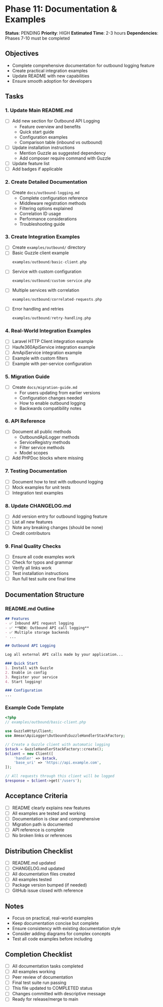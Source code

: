 # Phase 11: Documentation & Examples

**Status**: PENDING
**Priority**: HIGH
**Estimated Time**: 2-3 hours
**Dependencies**: Phases 7-10 must be completed

## Objectives
- Complete comprehensive documentation for outbound logging feature
- Create practical integration examples
- Update README with new capabilities
- Ensure smooth adoption for developers

## Tasks

### 1. Update Main README.md
- [ ] Add new section for Outbound API Logging
  - Feature overview and benefits
  - Quick start guide
  - Configuration examples
  - Comparison table (inbound vs outbound)
- [ ] Update installation instructions
  - Mention Guzzle as suggested dependency
  - Add composer require command with Guzzle
- [ ] Update feature list
- [ ] Add badges if applicable

### 2. Create Detailed Documentation
- [ ] Create `docs/outbound-logging.md`
  - Complete configuration reference
  - Middleware registration methods
  - Filtering options explained
  - Correlation ID usage
  - Performance considerations
  - Troubleshooting guide

### 3. Create Integration Examples
- [ ] Create `examples/outbound/` directory
- [ ] Basic Guzzle client example
  ```php
  examples/outbound/basic-client.php
  ```
- [ ] Service with custom configuration
  ```php
  examples/outbound/custom-service.php
  ```
- [ ] Multiple services with correlation
  ```php
  examples/outbound/correlated-requests.php
  ```
- [ ] Error handling and retries
  ```php
  examples/outbound/retry-handling.php
  ```

### 4. Real-World Integration Examples
- [ ] Laravel HTTP Client integration example
- [ ] Haufe360ApiService integration example
- [ ] AmApiService integration example
- [ ] Example with custom filters
- [ ] Example with per-service configuration

### 5. Migration Guide
- [ ] Create `docs/migration-guide.md`
  - For users updating from earlier versions
  - Configuration changes needed
  - How to enable outbound logging
  - Backwards compatibility notes

### 6. API Reference
- [ ] Document all public methods
  - OutboundApiLogger methods
  - ServiceRegistry methods
  - Filter service methods
  - Model scopes
- [ ] Add PHPDoc blocks where missing

### 7. Testing Documentation
- [ ] Document how to test with outbound logging
- [ ] Mock examples for unit tests
- [ ] Integration test examples

### 8. Update CHANGELOG.md
- [ ] Add version entry for outbound logging feature
- [ ] List all new features
- [ ] Note any breaking changes (should be none)
- [ ] Credit contributors

### 9. Final Quality Checks
- [ ] Ensure all code examples work
- [ ] Check for typos and grammar
- [ ] Verify all links work
- [ ] Test installation instructions
- [ ] Run full test suite one final time

## Documentation Structure

### README.md Outline
```markdown
## Features
- ✅ Inbound API request logging
- ✅ **NEW: Outbound API call logging**
- ✅ Multiple storage backends
- ...

## Outbound API Logging

Log all external API calls made by your application...

### Quick Start
1. Install with Guzzle
2. Enable in config
3. Register your service
4. Start logging!

### Configuration
...
```

### Example Code Template
```php
<?php
// examples/outbound/basic-client.php

use GuzzleHttp\Client;
use Ameax\ApiLogger\Outbound\GuzzleHandlerStackFactory;

// Create a Guzzle client with automatic logging
$stack = GuzzleHandlerStackFactory::create();
$client = new Client([
    'handler' => $stack,
    'base_uri' => 'https://api.example.com',
]);

// All requests through this client will be logged
$response = $client->get('/users');
```

## Acceptance Criteria
- [ ] README clearly explains new features
- [ ] All examples are tested and working
- [ ] Documentation is clear and comprehensive
- [ ] Migration path is documented
- [ ] API reference is complete
- [ ] No broken links or references

## Distribution Checklist
- [ ] README.md updated
- [ ] CHANGELOG.md updated
- [ ] All documentation files created
- [ ] All examples tested
- [ ] Package version bumped (if needed)
- [ ] GitHub issue closed with reference

## Notes
- Focus on practical, real-world examples
- Keep documentation concise but complete
- Ensure consistency with existing documentation style
- Consider adding diagrams for complex concepts
- Test all code examples before including

## Completion Checklist
- [ ] All documentation tasks completed
- [ ] All examples working
- [ ] Peer review of documentation
- [ ] Final test suite run passing
- [ ] This file updated to COMPLETED status
- [ ] Changes committed with descriptive message
- [ ] Ready for release/merge to main